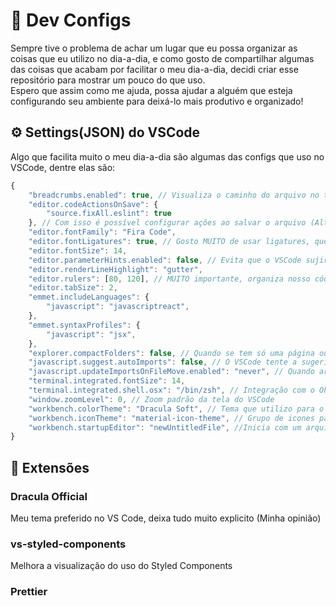 # :wrench: Dev Configs

Sempre tive o problema de achar um lugar que eu possa organizar as coisas que eu utilizo no dia-a-dia, e como gosto de compartilhar algumas das coisas que acabam por facilitar o meu dia-a-dia, decidi criar esse repositório para mostrar um pouco do que uso. <br />
Espero que assim como me ajuda, possa ajudar a alguém que esteja configurando seu ambiente para deixá-lo mais produtivo e organizado!

## :gear: Settings(JSON) do VSCode

Algo que facilita muito o meu dia-a-dia são algumas das configs que uso no VSCode, dentre elas são: 

```javascript
{
    "breadcrumbs.enabled": true, // Visualiza o caminho do arquivo no topo superior
    "editor.codeActionsOnSave": {
        "source.fixAll.eslint": true 
    }, // Com isso é possível configurar ações ao salvar o arquivo (Alterações de ESLint por exemplo)
    "editor.fontFamily": "Fira Code",
    "editor.fontLigatures": true, // Gosto MUITO de usar ligatures, que seriam combinações para ===, !==, de forma visual
    "editor.fontSize": 14,
    "editor.parameterHints.enabled": false, // Evita que o VSCode sujira dicas para os parâmetros que está digitando
    "editor.renderLineHighlight": "gutter",
    "editor.rulers": [80, 120], // MUITO importante, organiza nosso código a não passar dos limites estabelecidos
    "editor.tabSize": 2,
    "emmet.includeLanguages": {
        "javascript": "javascriptreact",
    },
    "emmet.syntaxProfiles": {
        "javascript": "jsx",
    },  
    "explorer.compactFolders": false, // Quando se tem só uma página ou arquivo, evita o vscode a "encurtar" o caminho
    "javascript.suggest.autoImports": false, // O VSCode tente a sugerir imports, normalmente desabilito
    "javascript.updateImportsOnFileMove.enabled": "never", // Quando arrastar um arquivo, mudarmos os imports de forma manual
    "terminal.integrated.fontSize": 14, 
    "terminal.integrated.shell.osx": "/bin/zsh", // Integração com o OhMyZsh
    "window.zoomLevel": 0, // Zoom padrão da tela do VSCode
    "workbench.colorTheme": "Dracula Soft", // Tema que utilizo para o VsCode (fundo, cor de texto)
    "workbench.iconTheme": "material-icon-theme", // Grupo de icones para arquivos, pastas
    "workbench.startupEditor": "newUntitledFile", //Inicia com um arquivo em branco
}
```
## :crystal_ball: Extensões

### Dracula Official 
 Meu tema preferido no VS Code, deixa tudo muito explicito (Minha opinião)

### vs-styled-components
 Melhora a visualização do uso do Styled Components

### Prettier
